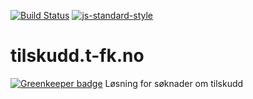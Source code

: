 [![Build Status](https://travis-ci.org/telemark/tilskudd.t-fk.no.svg?branch=master)](https://travis-ci.org/telemark/tilskudd.t-fk.no)
[![js-standard-style](https://img.shields.io/badge/code%20style-standard-brightgreen.svg?style=flat)](https://github.com/feross/standard)
# tilskudd.t-fk.no

[![Greenkeeper badge](https://badges.greenkeeper.io/telemark/tilskudd.t-fk.no.svg)](https://greenkeeper.io/)
Løsning for søknader om tilskudd
